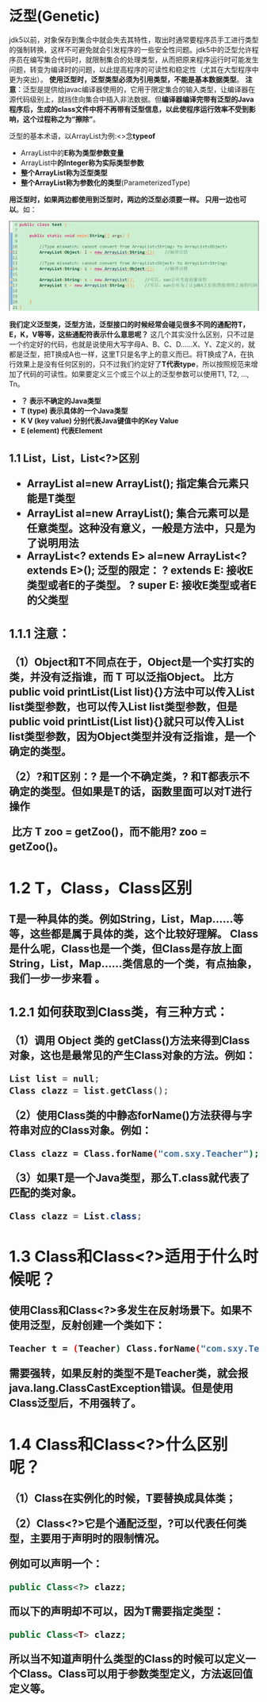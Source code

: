 # 泛型(Genetic)

​	jdk5以前，对象保存到集合中就会失去其特性，取出时通常要程序员手工进行类型的强制转换，这样不可避免就会引发程序的一些安全性问题。jdk5中的泛型允许程序员在编写集合代码时，就限制集合的处理类型，从而把原来程序运行时可能发生问题，转变为编译时的问题，以此提高程序的可读性和稳定性（尤其在大型程序中更为突出）。
**使用泛型时，泛型类型必须为引用类型，不能是基本数据类型**。
**注意**：泛型是提供给javac编译器使用的，它用于限定集合的输入类型，让编译器在源代码级别上，就挡住向集合中插入非法数据。但**编译器编译完带有泛型的Java程序后，生成的class文件中将不再带有泛型信息，以此使程序运行效率不受到影响，这个过程称之为“擦除”**。

泛型的基本术语，以ArrayList<E>为例:<>念**typeof**

- ArrayList<E>中的**E称为类型参数变量**
- ArrayList<Integer>中**的Integer称为实际类型参数**
- **整个ArrayList<E>称为泛型类型**
- **整个ArrayList<Integer>称为参数化的类型**(ParameterizedType)

**用泛型时，如果两边都使用到泛型时，两边的泛型必须要一样。 只用一边也可以**。如：

![img](\java笔记\范型\image\范型01.png)

**我们定义泛型类，泛型方法，泛型接口的时候经常会碰见很多不同的通配符T，E，K，V等等，这些通配符表示什么意思呢？**
这几个其实没什么区别，只不过是一个约定好的代码，也就是说使用大写字母A、B、C、D......X、Y、Z定义的，就都是泛型，把T换成A也一样，这里T只是名字上的意义而已。将T换成了A，在执行效果上是没有任何区别的，只不过我们约定好了**T代表type**，所以按照规范来增加了代码的可读性。如果要定义三个或三个以上的泛型参数可以使用T1, T2, ..., Tn。

- **？ 表示不确定的Java类型**
- **T (type) 表示具体的一个Java类型**
- **K V (key value) 分别代表Java键值中的Key Value**
- **E (element) 代表Element**

## 1.1 List<T>，List<Object>，List<?>区别

- ArrayList<T> al=new ArrayList<T>(); 指定集合元素**只能是T类型**
- ArrayList<?> al=new ArrayList<?>(); 集合元素可以是**任意类型**。这种没有意义，一般是方法中，只是为了说明用法
- ArrayList<? extends E> al=new ArrayList<? extends E>();
  泛型的限定：
  **? extends E: 接收E类型或者E的子类型**。
  **? super E: 接收E类型或者E的父类型**

### 1.1.1 注意：

（1）**Object和T不同点在于，Object是一个实打实的类，并没有泛指谁，而 T 可以泛指Object**。
比方public void printList(List<T> list){}方法中可以传入List<Object> list类型参数，也可以传入List<String> list类型参数，但是public void printList(List<Object> list){}就只可以传入List<Object> list类型参数，因为Object类型并没有泛指谁，是一个确定的类型。

（2）?和T区别：**? 是一个不确定类，? 和T都表示不确定的类型**。但**如果是T的话，函数里面可以对T进行操作**

​	比方 T zoo = getZoo()，而不能用? zoo = getZoo()。

## 1.2 T，Class，Class区别
​	**T是一种具体的类**。例如String，List，Map......等等，这些都是属于具体的类，这个比较好理解。
Class是什么呢，**Class也是一个类**，但Class是存放上面String，List，Map......类信息的一个类，有点抽象，我们一步一步来看 。

### 1.2.1 如何获取到Class类，有三种方式：

（1）调用 Object 类的 getClass()方法来得到Class对象，这也是最常见的产生Class对象的方法。例如：

```cpp
List list = null;
Class clazz = list.getClass();
```

（2）使用Class类的中静态forName()方法获得与字符串对应的Class对象。例如：

```bash
Class clazz = Class.forName("com.sxy.Teacher");
```

（3）如果T是一个Java类型，那么T.class就代表了匹配的类对象。



```csharp
Class clazz = List.class;  
```

## 1.3 Class<T>和Class<?>适用于什么时候呢？

使用Class<T>和Class<?>**多发生在反射场景下**。如果不使用泛型，反射创建一个类如下：

```bash
Teacher t = (Teacher) Class.forName("com.sxy.Teacher").newInstance();
```

**需要强转，如果反射的类型不是Teacher类，就会报java.lang.ClassCastException错误。但是使用Class<T>泛型后，不用强转了**。

## 1.4 **Class<T>和Class<?>什么区别呢？**

（1）Class<T>在实例化的时候，T要替换成具体类；

（2）Class<?>它是个通配泛型，?可以代表任何类型，**主要用于声明时的限制情况**。

例如可以声明一个：

```php
public Class<?> clazz;
```

而以下的声明却不可以，因为T需要指定类型：

```php
public Class<T> clazz;
```

**所以当不知道声明什么类型的Class的时候可以定义一个Class<?>。Class<?>可以用于参数类型定义，方法返回值定义等**。